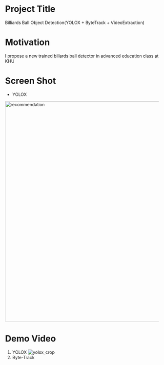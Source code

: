 Project Title
==============
Billiards Ball Object Detection(YOLOX + ByteTrack + VideoExtraction)

Motivation
===============
I propose a new trained billards ball detector in advanced education class at KHU

Screen Shot
=============
* YOLOX
<img width="720" alt="recommendation" src="https://user-images.githubusercontent.com/87460971/174049995-689a04e7-1103-45aa-9423-b6bab2ee5cf5.png">

Demo Video
============
1. YOLOX
![yolox_crop](https://user-images.githubusercontent.com/87460971/174051289-34685a51-e170-477f-85ad-ee132a2f446d.gif)
2. Byte-Track
